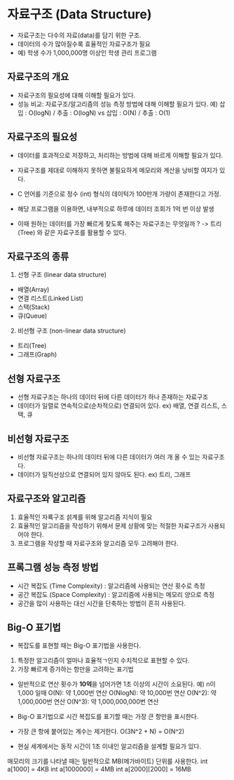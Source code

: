 # 자료구조 (Data Structure)

- 자료구조는 다수의 자료(data)를 담기 위한 구조.
- 데이터의 수가 많아질수록 효율적인 자료구조가 필요
- 예) 학생 수가 1,000,000명 이상인 학생 관리 프로그램

## 자료구조의 개요

- 자료구조의 필요성에 대해 이해할 필요가 있다.
- 성능 비교: 자료구조/알고리즘의 성능 측정 방법에 대해 이해할 필요가 있다.
  예) 삽입 : O(logN) / 추출 : O(logN) vs 삽입 : O(N) / 추출 : O(1)

## 자료구조의 필요성

- 데이터를 효과적으로 저장하고, 처리하는 방법에 대해 바르게 이해할 필요가 있다.
- 자료구조를 제대로 이해하지 못하면 불필요하게 메모리와 계산을 낭비할 여지가 있다.

- C 언어를 기준으로 정수 (int) 형식의 데이턱가 100만개 가량이 존재한다고 가정.
- 해당 프로그램을 이용하면, 내부적으로 하루에 데이터 조회가 1억 번 이상 발생
- 이때 원하는 데이터를 가장 빠르게 찾도록 해주는 자료구조는 무엇일까 ?
  -> 트리(Tree) 와 같은 자료구조를 활용할 수 있다.

## 자료구조의 종류

1. 선형 구조 (linear data structure)

- 배열(Array)
- 연결 리스트(Linked List)
- 스택(Stack)
- 큐(Queue)

2. 비선형 구조 (non-linear data structure)

- 트리(Tree)
- 그래프(Graph)

## 선형 자료구조

- 선형 자료구조는 하나의 데이터 뒤에 다른 데이터가 하나 존재하는 자료구조
- 데이터가 일렬로 연속적으로(순차적으로) 연결되어 있다.
  ex) 배열, 연결 리스트, 스택, 큐

## 비선형 자료구조

- 비선형 자료구조는 하나의 데이터 뒤에 다른 데이터가 여러 개 올 수 있는 자료구조다.
- 데이터가 일직선상으로 연결되어 있지 않아도 된다.
  ex) 트리, 그래프

## 자료구조와 알고리즘

1. 효율적인 자룍구조 섥계를 위해 알고리즘 지식이 필요
2. 효율적인 알고리즘을 작성하기 위해서 문제 상황에 맞는 적절한 자료구조가 사용되어야 한다.
3. 프로그램을 작성할 때 자료구조와 알고리즘 모두 고려해야 한다.

## 프록그램 성능 측정 방법

- 시간 복잡도 (Time Complexity) : 알고리즘에 사용되는 연산 횟수로 측정
- 공간 복잡도 (Space Complexity) : 알고리즘에 사용되는 메모리 양으로 측정
- 공간을 많이 사용하는 대신 시간을 단축하는 방법이 흔히 사용된다.

## Big-O 표기법

- 복잡도를 표현할 때는 Big-O 표기법을 사용한다.

1. 특정한 알고리즘이 얼마나 효율적ㄱ인지 수치적으로 표현할 수 있다.
2. 가장 빠르게 증가하는 항만을 고려하는 표기법

- 일반적으로 연산 횟수가 **10억**을 넘어가면 1초 이상의 시간이 소요된다.
  예) n이 1,000 일때
  O(N): 약 1,000번 연산
  O(NlogN): 약 10,000번 연산
  O(N^2): 약 1,000,000번 연산
  O(N^3): 약 1,000,000,000번 연산

- Big-O 표기법으로 시간 복잡도를 표기할 때는 가장 큰 항만을 표시한다.
- 가장 큰 항에 붙어있는 계수는 제거한다.
  O(3N^2 + N) = O(N^2)
- 현실 세계에서는 동작 시간이 1초 이내인 알고리즘을 설계할 필요가 있다.

매모리의 크기를 나타낼 때는 일반적으로 MB(메가바이트) 단위를 사용한다.
int a[1000] = 4KB
int a[1000000] = 4MB
int a[2000][2000] = 16MB
